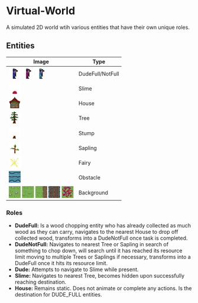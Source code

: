 # Virtual-World

A simulated 2D world wtih various entities that have their own unique roles. 

## Entities
| Image | Type |
| ----------- | ----------- |
| ![dude3](https://github.com/KallosP/Virtual-World/blob/main/images/dude3.png?raw=true) ![poisoned_dude3](https://github.com/KallosP/Virtual-World/blob/main/images/poisoned_dude3.png?raw=true) ![speed_dude3](https://github.com/KallosP/Virtual-World/blob/main/images/speed_dude3.png?raw=true)| DudeFull/NotFull |
| ![slime2](https://github.com/KallosP/Virtual-World/blob/main/images/slime2.png?raw=true) | Slime |
| ![house](https://github.com/KallosP/Virtual-World/blob/main/images/house.png?raw=true) | House |
| ![tree0](https://github.com/KallosP/Virtual-World/blob/main/images/tree0.png?raw=true) | Tree |
| ![stump](https://github.com/KallosP/Virtual-World/blob/main/images/stump.png?raw=true) | Stump |
| ![sapling4](https://github.com/KallosP/Virtual-World/blob/main/images/sapling4.png?raw=true) | Sapling |
| ![fairy7](https://github.com/KallosP/Virtual-World/blob/main/images/fairy7.png?raw=true) | Fairy |
| ![water0](https://github.com/KallosP/Virtual-World/blob/main/images/water0.png?raw=true) | Obstacle |
| ![flowers](https://github.com/KallosP/Virtual-World/blob/main/images/flowers.png?raw=true) ![grass](https://github.com/KallosP/Virtual-World/blob/main/images/grass.png?raw=true) ![dirt_vert_right](https://github.com/KallosP/Virtual-World/blob/main/images/dirt_vert_right.png?raw=true) ![bridge](https://github.com/KallosP/Virtual-World/blob/main/images/bridge.png?raw=true) ![poisoned_grass](https://github.com/KallosP/Virtual-World/blob/main/images/poisoned_grass.png?raw=true)| Background |

### Roles
- **DudeFull:** Is a wood chopping entity who has already collected as much wood as they can carry, navigates to the nearest House to drop off collected wood, transforms into a DudeNotFull once task is completed.
- **DudeNotFull:** Navigates to nearest Tree or Sapling in search of something to chop down, will search until it has reached its resource limit moving to multiple Trees or Saplings if necessary, transforms into a DudeFull once it hits its resource limit.
- **Dude:** Attempts to navigate to Slime while present.
- **Slime:** Navigates to nearest Tree, becomes hidden upon successfully reaching destination.
- **House:** Remains static. Does not animate or complete any actions. Is the destination for DUDE_FULL entities.
